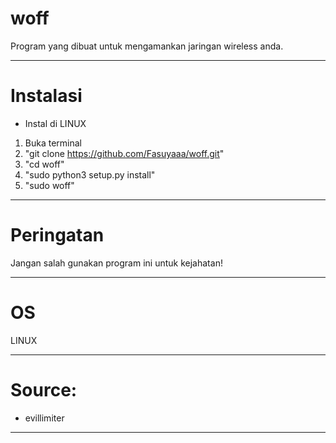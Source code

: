 # woff
Program yang dibuat untuk mengamankan jaringan wireless anda. 

-------------------------------------------------------------
# Instalasi
- Instal di LINUX
1. Buka terminal
2. "git clone https://github.com/Fasuyaaa/woff.git"
3. "cd woff"
4. "sudo python3 setup.py install"
5. "sudo woff"

------------------------------------------------------------
# Peringatan
Jangan salah gunakan program ini untuk kejahatan!

-----------------------------------------------------------

# OS
LINUX

------------------------------------------------------------
# Source:
- evillimiter  

-------------------------------------------------------------
